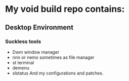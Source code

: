# My void build repo contains:
## Desktop Environment
### Suckless tools
* Dwm window manager
* nnn or nemo sometimes as file manager
* st terminal
* demenu
* slstatus
And my configurations and patches.
